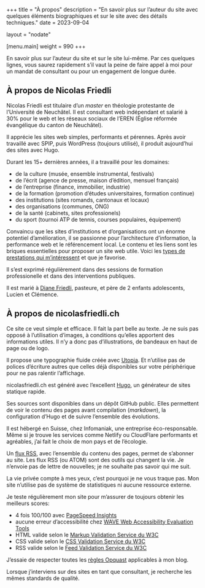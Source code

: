 +++
title = "À propos"
description = "En savoir plus sur l’auteur du site avec quelques éléments biographiques et sur le site avec des détails techniques."
date = 2023-09-04

layout = "nodate"

[menu.main]
weight = 990
+++

En savoir plus sur l’auteur du site et sur le site lui-même. Par ces quelques lignes, vous saurez rapidement s’il vaut la peine de faire appel à moi pour un mandat de consultant ou pour un engagement de longue durée.

## À propos de Nicolas Friedli

Nicolas Friedli est titulaire d’un *master* en théologie protestante de l’Université de Neuchâtel. Il est consultant web indépendant et salarié à 30% pour le web et les réseaux sociaux de l’EREN (Église réformée évangélique du canton de Neuchâtel).

Il apprécie les sites web simples, performants et pérennes. Après avoir travaillé avec SPIP, puis WordPress (toujours utilisé), il produit aujourd’hui des sites avec Hugo.

Durant les 15+ dernières années, il a travaillé pour les domaines:

- de la culture (musée, ensemble instrumental, festivals)
- de l’écrit (agence de presse, maison d’édition, mensuel français)
- de l’entreprise (finance, immobilier, industrie)
- de la formation (promotion d’études universitaires, formation continue)
- des institutions (sites romands, cantonaux et locaux)
- des organisations (communes, ONG)
- de la santé (cabinets, sites professionels)
- du sport (tournoi ATP de tennis, courses populaires, équipement)

Convaincu que les sites d’institutions et d’organisations ont un énorme potentiel d’amélioration, il se passionne pour l’architecture d’information, la performance web et le référencement local. Le contenu et les liens sont les briques essentielles pour proposer un site web utile. Voici les [types de prestations qui m’intéressent](/prestations/) et que je favorise.

Il s’est exprimé régulièrement dans des sessions de formation professionelle et dans des interventions publiques.

Il est marié à [Diane Friedli](https://dianefriedli.ch/), pasteure, et père de 2 enfants adolescents, Lucien et Clémence.

## À propos de nicolasfriedli.ch

Ce site ce veut simple et efficace. Il fait la part belle au texte. Je ne suis pas opposé à l’utilisation d’images, à conditions qu’elles apportent des informations utiles. Il n’y a donc pas d’illustrations, de bandeaux en haut de page ou de logo.

Il propose une typographie fluide créée avec [Utopia](https://utopia.fyi/). Et n’utilise pas de polices d’écriture autres que celles déjà disponibles sur votre périphérique pour ne pas ralentir l’affichage.

nicolasfriedli.ch est généré avec l’excellent [Hugo](https://gohugo.io/), un générateur de sites statique rapide.

Ses sources sont disponibles dans un dépôt GitHub public. Elles permettent de voir le contenu des pages avant compilation (*markdown*), la configuration d’Hugo et de suivre l’ensemble des évolutions.

Il est hébergé en Suisse, chez Infomaniak, une entreprise éco-responsable. Même si je trouve les services comme Netlify ou CloudFlare performants et agréables, j’ai fait le choix de mon pays et de l’écologie.

Un [flux RSS](https://nicolasfriedli.ch/index.xml), avec l’ensemble du contenu des pages, permet de s’abonner au site. Les flux RSS (ou ATOM) sont des outils qui changent la vie. Je n’envoie pas de lettre de nouvelles; je ne souhaite pas savoir qui me suit.

La vie privée compte à mes yeux, c’est pourquoi je ne vous traque pas. Mon site n’utilise pas de système de statistiques ni aucune ressource externe. 

Je teste régulièrement mon site pour m’assurer de toujours obtenir les meilleurs scores:

- 4 fois 100/100 avec [PageSpeed Insights](https://pagespeed.web.dev/)
- aucune erreur d’accessibilité chez [WAVE Web Accessibility Evaluation Tools](https://wave.webaim.org/)
- HTML valide selon le [Markup Validation Service du W3C](https://validator.w3.org/)
- CSS valide selon le [CSS Validation Service du W3C](https://jigsaw.w3.org/css-validator/)
- RSS valide selon le [Feed Validation Service du W3C](https://validator.w3.org/feed/)

J’essaie de respecter toutes les [règles Opquast](https://checklists.opquast.com/fr/assurance-qualite-web/) applicables à mon blog.

Lorsque j’interviens sur des sites en tant que consultant, je recherche les mêmes standards de qualité.